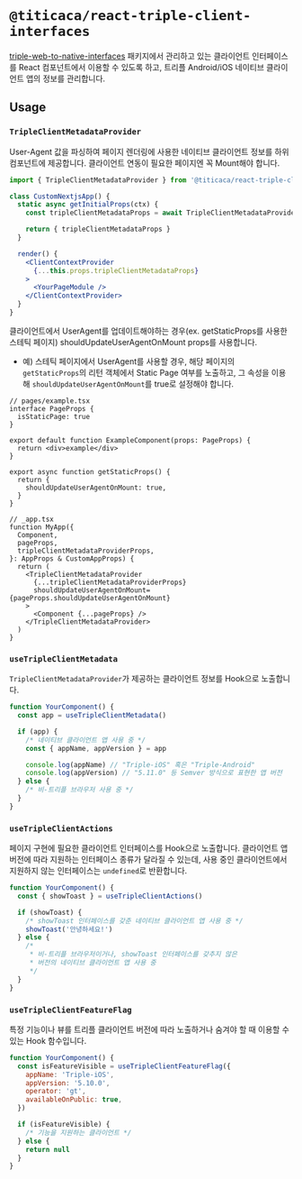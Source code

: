 # `@titicaca/react-triple-client-interfaces`

[triple-web-to-native-interfaces](https://github.com/titicacadev/triple-web-to-native-interfaces/)
패키지에서 관리하고 있는 클라이언트 인터페이스를 React 컴포넌트에서 이용할 수
있도록 하고, 트리플 Android/iOS 네이티브 클라이언트 앱의 정보를 관리합니다.

## Usage

### `TripleClientMetadataProvider`

User-Agent 값을 파싱하여 페이지 렌더링에 사용한 네이티브 클라이언트 정보를 하위
컴포넌트에 제공합니다. 클라이언트 연동이 필요한 페이지엔 꼭 Mount해야 합니다.

```jsx
import { TripleClientMetadataProvider } from '@titicaca/react-triple-client-interfaces'

class CustomNextjsApp() {
  static async getInitialProps(ctx) {
    const tripleClientMetadataProps = await TripleClientMetadataProvider.getInitialProps(ctx)

    return { tripleClientMetadataProps }
  }

  render() {
    <ClientContextProvider
      {...this.props.tripleClientMetadataProps}
    >
      <YourPageModule />
    </ClientContextProvider>
  }
}
```

클라이언트에서 UserAgent를 업데이트해야하는 경우(ex. getStaticProps를 사용한 스테틱 페이지) shouldUpdateUserAgentOnMount props를 사용합니다.

- 예) 스테틱 페이지에서 UserAgent를 사용할 경우, 해당 페이지의 `getStaticProps`의 리턴 객체에서 Static Page 여부를 노출하고, 그 속성을 이용해 `shouldUpdateUserAgentOnMount`를 true로 설정해야 합니다.

```tsx
// pages/example.tsx
interface PageProps {
  isStaticPage: true
}

export default function ExampleComponent(props: PageProps) {
  return <div>example</div>
}

export async function getStaticProps() {
  return {
    shouldUpdateUserAgentOnMount: true,
  }
}

// _app.tsx
function MyApp({
  Component,
  pageProps,
  tripleClientMetadataProviderProps,
}: AppProps & CustomAppProps) {
  return (
    <TripleClientMetadataProvider
      {...tripleClientMetadataProviderProps}
      shouldUpdateUserAgentOnMount={pageProps.shouldUpdateUserAgentOnMount}
    >
      <Component {...pageProps} />
    </TripleClientMetadataProvider>
  )
}
```

### `useTripleClientMetadata`

`TripleClientMetadataProvider`가 제공하는 클라이언트 정보를 Hook으로 노출합니다.

```jsx
function YourComponent() {
  const app = useTripleClientMetadata()

  if (app) {
    /* 네이티브 클라이언트 앱 사용 중 */
    const { appName, appVersion } = app

    console.log(appName) // "Triple-iOS" 혹은 "Triple-Android"
    console.log(appVersion) // "5.11.0" 등 Semver 방식으로 표현한 앱 버전
  } else {
    /* 비-트리플 브라우저 사용 중 */
  }
}
```

### `useTripleClientActions`

페이지 구현에 필요한 클라이언트 인터페이스를 Hook으로 노출합니다. 클라이언트 앱
버전에 따라 지원하는 인터페이스 종류가 달라질 수 있는데, 사용 중인 클라이언트에서
지원하지 않는 인터페이스는 `undefined`로 반환합니다.

```jsx
function YourComponent() {
  const { showToast } = useTripleClientActions()

  if (showToast) {
    /* showToast 인터페이스를 갖춘 네이티브 클라이언트 앱 사용 중 */
    showToast('안녕하세요!')
  } else {
    /*
     * 비-트리플 브라우저이거나, showToast 인터페이스를 갖추지 않은
     * 버전의 네이티브 클라이언트 앱 사용 중
     */
  }
}
```

### `useTripleClientFeatureFlag`

특정 기능이나 뷰를 트리플 클라이언트 버전에 따라 노출하거나 숨겨야 할 때
이용할 수 있는 Hook 함수입니다.

```jsx
function YourComponent() {
  const isFeatureVisible = useTripleClientFeatureFlag({
    appName: 'Triple-iOS',
    appVersion: '5.10.0',
    operator: 'gt',
    availableOnPublic: true,
  })

  if (isFeatureVisible) {
    /* 기능을 지원하는 클라이언트 */
  } else {
    return null
  }
}
```
